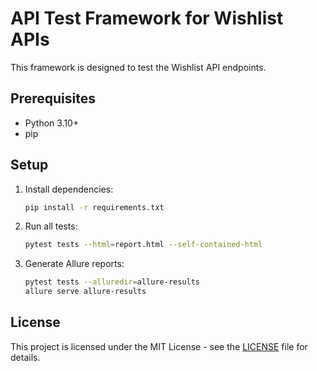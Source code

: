 # API Test Framework for Wishlist APIs

This framework is designed to test the Wishlist API endpoints.

## Prerequisites

- Python 3.10+
- pip

## Setup

1. Install dependencies:

    ```bash
    pip install -r requirements.txt
    ```

2. Run all tests:

    ```bash
    pytest tests --html=report.html --self-contained-html
    ```

3. Generate Allure reports:

    ```bash
    pytest tests --alluredir=allure-results
    allure serve allure-results
    ```

## License

This project is licensed under the MIT License - see the [LICENSE](LICENSE) file for details.
